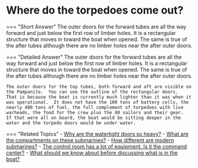 # Where do the torpedoes come out?


=== "Short Answer"
    The outer doors for the forward tubes are all the way forward and just below the first row of limber holes. It is a rectangular structure that moves in toward the boat when opened. The same is true of the after tubes although there are no limber holes near the after outer doors.

=== "Detailed Answer"
    The outer doors for the forward tubes are all the way forward and just below the first row of limber holes.  It is a rectangular structure that moves in toward the boat when opened.  The same is true of the after tubes although there are no limber holes near the after outer doors.

    The outer doors for the top tubes, both forward and aft are visible on the Pampanito.  You can see the outline of the rectangular doors.  That is because the boat is currently much lighter than it was when it was operational.  It does not have the 100 tons of battery cells, the nearly 400 tons of fuel, the full complement of torpedoes with live warheads, the food for the crew plus the 80 sailors and their gear.  If that were all on board, the boat would be sitting deeper in the water and the torpedo doors would be under water.

=== "Related Topics"
    - [Why are the watertight doors so heavy?](./why-are-the-watertight-doors-so-heavy.md)
    - [What are the compartments on these submarines?](./what-are-the-compartments-on-these-submarines.md)
    - [How different are modern submarines?](./how-different-are-modern-submarines.md)
    - [The control room has a lot of equipment.  Is it the command center?](./the-control-room-has-a-lot-of-equipment-is-it-the-command-center.md)
    - [What should we know about before discussing what is in the boat?](./what-should-we-know-about-before-discussing-what-is-in-the-boat.md)
